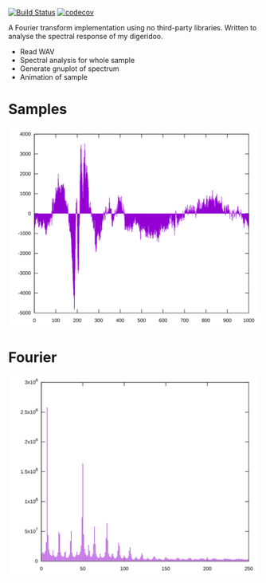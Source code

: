 [![Build Status](https://travis-ci.org/deanturpin/spectrum_analyser_gnuplot.svg?branch=master)](https://travis-ci.org/deanturpin/spectrum_analyser_gnuplot)
[![codecov](https://codecov.io/gh/deanturpin/spectrum_analyser_gnuplot/branch/master/graph/badge.svg)](https://codecov.io/gh/deanturpin/spectrum_analyser_gnuplot)

A Fourier transform implementation using no third-party libraries. Written to
analyse the spectral response of my digeridoo.

- Read WAV
- Spectral analysis for whole sample
- Generate gnuplot of spectrum
- Animation of sample

# Samples
![](samples.svg)

# Fourier
![](fourier.svg)
